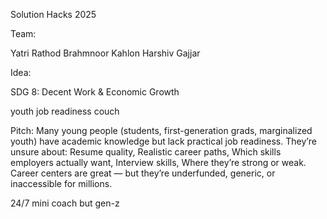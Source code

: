 Solution Hacks 2025

Team:

Yatri Rathod Brahmnoor Kahlon Harshiv Gajjar

Idea:

SDG 8: Decent Work & Economic Growth

youth job readiness couch

Pitch: Many young people (students, first-generation grads, marginalized youth) have academic knowledge but lack practical job readiness. They’re unsure about: Resume quality, Realistic career paths, Which skills employers actually want, Interview skills, Where they’re strong or weak. Career centers are great — but they’re underfunded, generic, or inaccessible for millions.

24/7 mini coach but gen-z
